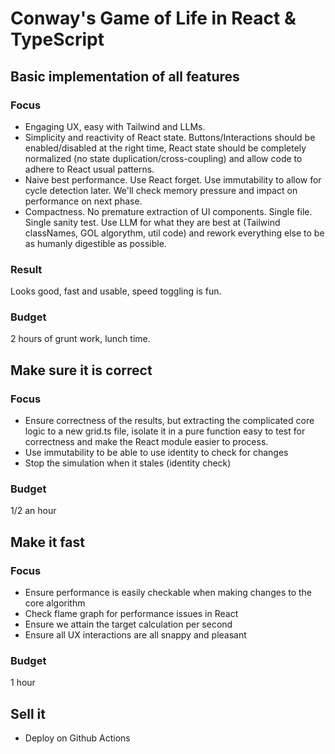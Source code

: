 # Conway's Game of Life in React & TypeScript

## Basic implementation of all features

### Focus

- Engaging UX, easy with Tailwind and LLMs.
- Simplicity and reactivity of React state. Buttons/Interactions should be enabled/disabled at the right time, React state should be completely normalized (no state duplication/cross-coupling) and allow code to adhere to React usual patterns.
- Naive best performance. Use React forget. Use immutability to allow for cycle detection later. We'll check memory pressure and impact on performance on next phase.
- Compactness. No premature extraction of UI components. Single file. Single sanity test. Use LLM for what they are best at (Tailwind classNames, GOL algorythm, util code) and rework everything else to be as humanly digestible as possible.

### Result

Looks good, fast and usable, speed toggling is fun.

### Budget

2 hours of grunt work, lunch time.

## Make sure it is correct

### Focus

- Ensure correctness of the results, but extracting the complicated core logic to a new grid.ts file, isolate it in a pure function easy to test for correctness and make the React module easier to process.
- Use immutability to be able to use identity to check for changes
- Stop the simulation when it stales (identity check)

### Budget

1/2 an hour

## Make it fast

### Focus

- Ensure performance is easily checkable when making changes to the core algorithm
- Check flame graph for performance issues in React
- Ensure we attain the target calculation per second
- Ensure all UX interactions are all snappy and pleasant

### Budget

1 hour

## Sell it

- Deploy on Github Actions
